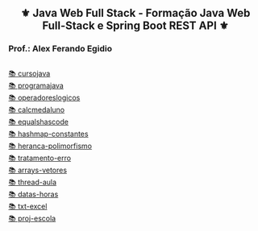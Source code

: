 <h2 align="center">⚜️ Java Web Full Stack - Formação Java Web Full-Stack e Spring Boot REST API ⚜️</h2>
<h3>Prof.: Alex Ferando Egidio</h3>

##

[📚 cursojava ](../JavaWebFullStack/cursojava/)<br>
[📚 programajava ](../JavaWebFullStack/programajava/)<br>
[📚 operadoreslogicos ](../JavaWebFullStack/operadoreslogicos/)<br>
[📚 calcmedaluno ](../JavaWebFullStack/calcmedaluno/)<br>
[📚 equalshascode ](../JavaWebFullStack/equalshascode/)<br>
[📚 hashmap-constantes ](../JavaWebFullStack/hashmap-constantes/)<br>
[📚 heranca-polimorfismo ](../JavaWebFullStack/heranca-polimorfismo/)<br>
[📚 tratamento-erro ](../JavaWebFullStack/tratamento-erro/)<br>
[📚 arrays-vetores ](../JavaWebFullStack/arrays-vetores/)<br>
[📚 thread-aula ](../JavaWebFullStack/thread-aula/)<br>
[📚 datas-horas ](../JavaWebFullStack/datas-horas/)<br>
[📚 txt-excel ](../JavaWebFullStack/txt-excel/)<br>
[📚 proj-escola ](../JavaWebFullStack/proj-escola/)<br>
